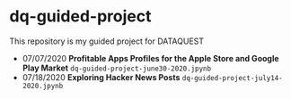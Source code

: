 # dq-guided-project
This repository is my guided project for DATAQUEST
* 07/07/2020 **Profitable Apps Profiles for the Apple Store and Google Play Market** `dq-guided-project-june30-2020.jpynb`
* 07/18/2020 **Exploring Hacker News Posts** `dq-guided-project-july14-2020.jpynb`

